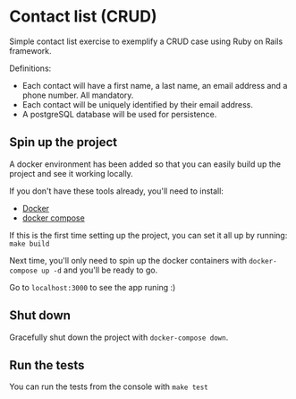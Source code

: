 # Contact list (CRUD)

Simple contact list exercise to exemplify a CRUD case using Ruby on Rails framework.

Definitions:
- Each contact will have a first name, a last name, an email address and a phone number. All mandatory.
- Each contact will be uniquely identified by their email address.
- A postgreSQL database will be used for persistence.

## Spin up the project
A docker environment has been added so that you can easily build up the project and see it working locally.

If you don't have these tools already, you'll need to install:
- [Docker](https://docs.docker.com/get-docker/)
- [docker compose](https://docs.docker.com/compose/install/)

If this is the first time setting up the project, you can set it all up by running: `make build`

Next time, you'll only need to spin up the docker containers with `docker-compose up -d` and you'll be ready to go.

Go to `localhost:3000` to see the app runing :)

## Shut down
Gracefully shut down the project with `docker-compose down`.

## Run the tests
You can run the tests from the console with `make test`
